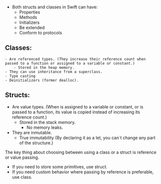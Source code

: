 - Both structs and classes in Swift can have:
    - Properties
    - Methods
    - Initializers
    - Be extended
    - Conform to protocols

## Classes:
    - Are referenced types. (They increase their reference count when passed to a function or assigned to a variable or constant.)
        - Stored in the heap memory.
    - They can use inheritance from a superclass.
    - Type casting
    - Deinitializers (former dealloc).

## Structs:
- Are value types. (When is assigned to a variable or constant, or is passed to a function, its value is copied instead of increasing its reference count.)
    - Stored in the stack memory.
        - No memory leaks.
- They are inmutable.
    - True immutability (By declaring it as a let, you can´t change any part of the structure.)


 

The key thing about choosing between using a class or a struct is reference or value passing. 

- If you need to store some primitives, use struct.
- If you need custom behavior where passing by reference is preferable, use class.
